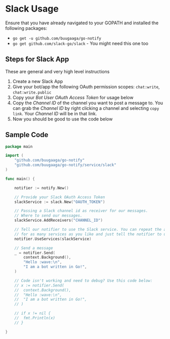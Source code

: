 # Slack Usage

Ensure that you have already navigated to your GOPATH and installed the following packages:

- `go get -u github.com/buugaaga/go-notify`
- `go get github.com/slack-go/slack` - You might need this one too

## Steps for Slack App

These are general and very high level instructions

1. Create a new Slack App
2. Give your bot/app the following OAuth permission scopes: `chat:write`, `chat:write.public`
3. Copy your _Bot User OAuth Access Token_ for usage below
4. Copy the _Channel ID_ of the channel you want to post a message to. You can grab the _Channel ID_ by right clicking a channel and selecting `copy link`. Your _Channel ID_ will be in that link.
5. Now you should be good to use the code below

## Sample Code

```go
package main

import (
    "github.com/buugaaga/go-notify"
    "github.com/buugaaga/go-notify/service/slack"
)

func main() {

    notifier := notify.New()

    // Provide your Slack OAuth Access Token
    slackService := slack.New("OAUTH_TOKEN")

    // Passing a Slack channel id as receiver for our messages.
    // Where to send our messages.
    slackService.AddReceivers("CHANNEL_ID")

    // Tell our notifier to use the Slack service. You can repeat the above process
    // for as many services as you like and just tell the notifier to use them.
    notifier.UseServices(slackService)

    // Send a message
    _ = notifier.Send(
        context.Background(),
        "Hello :wave:\n",
        "I am a bot written in Go!",
    )

    // Code isn't working and need to debug? Use this code below:
    // x := notifier.Send(
    //  context.Background(),
    //  "Hello :wave:\n",
    //  "I am a bot written in Go!",
    // )

    // if x != nil {
    //  fmt.Println(x)
    // }

}
```
